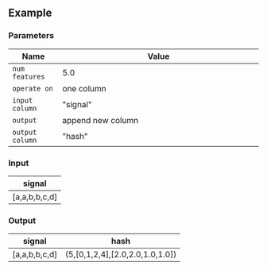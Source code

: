## Example

### Parameters

<table class="table">
  <thead>
    <tr>
      <th style="width:20%">Name</th>
      <th style="width:80%">Value</th>
    </tr>
  </thead>
  <tbody>
  <tr>
    <td><code>num features</code></td>
    <td>5.0</td>
  </tr>
  <tr>
    <td><code>operate on</code></td>
    <td>one column</td>
  </tr>
  <tr>
    <td><code>input column</code></td>
    <td>"signal"</td>
  </tr>
  <tr>
    <td><code>output</code></td>
    <td>append new column</td>
  </tr>
  <tr>
    <td><code>output column</code></td>
    <td>"hash"</td>
  </tr>
  </tbody>
</table>

### Input

<table class="table">
  <thead>
    <tr>
      <th>signal</th>
    </tr>
  </thead>
  <tbody>
    <tr>
      <td>[a,a,b,b,c,d]</td>
    </tr>
  </tbody>
</table>

### Output

<table class="table">
  <thead>
    <tr>
      <th>signal</th>
      <th>hash</th>
    </tr>
  </thead>
  <tbody>
    <tr>
      <td>[a,a,b,b,c,d]</td>
      <td>(5,[0,1,2,4],[2.0,2.0,1.0,1.0])</td>
    </tr>
  </tbody>
</table>

